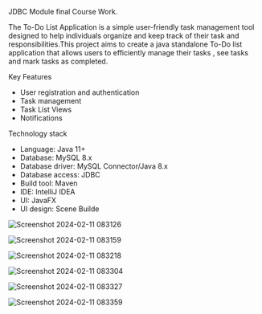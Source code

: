 JDBC Module final Course Work.

The To-Do List Application is a simple user-friendly task management tool designed to help individuals organize and keep track of their task and responsibilities.This project aims to create a java standalone To-Do list application that allows users to efficiently manage their tasks , see tasks and mark tasks as completed.

Key Features
* User registration and authentication
* Task management
* Task List Views
* Notifications

Technology stack
* Language: Java 11+
* Database: MySQL 8.x
* Database driver: MySQL Connector/Java 8.x
* Database access: JDBC
* Build tool: Maven
* IDE: IntelliJ IDEA
* UI: JavaFX
* UI design: Scene Builde

![Screenshot 2024-02-11 083126](https://github.com/chamithKavinda/ToDo-App/assets/139870167/75a49bca-57db-4c2c-8c92-f7d410aafd3f)

![Screenshot 2024-02-11 083159](https://github.com/chamithKavinda/ToDo-App/assets/139870167/52ae1107-39de-468a-85a6-0df3bf317040)

![Screenshot 2024-02-11 083218](https://github.com/chamithKavinda/ToDo-App/assets/139870167/4db0811d-be0e-49ee-9e64-b8b2558c6298)

![Screenshot 2024-02-11 083304](https://github.com/chamithKavinda/ToDo-App/assets/139870167/243ab371-2873-4da2-a832-3aa6b1a9774d)

![Screenshot 2024-02-11 083327](https://github.com/chamithKavinda/ToDo-App/assets/139870167/6f2b4bc4-5794-4ce8-a1f0-f59464d9c299)

![Screenshot 2024-02-11 083359](https://github.com/chamithKavinda/ToDo-App/assets/139870167/6148d0b5-c696-4d0f-85b8-8a2b7008bf5f)

